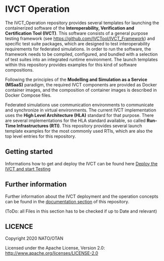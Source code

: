 # IVCT Operation

The IVCT_Operation repository provides several templates for launching the containerized software of the **Interoperability, Verification and Certification Tool (IVCT)**. This software consists of a general purpose testing framework (see https://github.com/IVCTool/IVCT_Framework) and specific test suite packages, which are designed to test interoperability requirements for federated simulations. In order to run the software, the framework needs to be compiled, configured, and bundled with a selection of test suites into an integrated runtime environment. The launch templates within this repository provides examples for this kind of software compositions.

Following the principles of the **Modelling and Simulation as a Service (MSaaS)** paradigm, the required IVCT components are provided as Docker container images, and the composition of container images is described in Docker Compose files.

Federated simulations use communication environments to communicate and synchronize in virtual environments. The current IVCT implementation uses the **High Level Architecture (HLA)** standard for that purpose. There are several implementations for the HLA standard available, so called **Run-Time Infrastructures (RTI)**. This repository provides several launch template examples for the most commonly used RTIs, which are also the top level entries for this repository.

## Getting started

Informations how to get and deploy the IVCT can be found here [Deploy the IVCT and start Testing](docs/src/Deploy_the_IVCT_and_start.adoc)

## Further information

Further information about the IVCT deployment and the operation concepts can be found in the 
 [documentation section](docs/src/home.adoc)   of this repository.
 
(ToDo: all Files in this section has to be checked if up to Date and relevant)

## LICENCE

Copyright 2020 NATO/OTAN

Licensed under the Apache License, Version 2.0: http://www.apache.org/licenses/LICENSE-2.0
